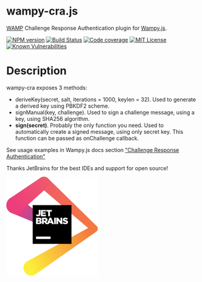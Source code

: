 wampy-cra.js
============

[WAMP][] Challenge Response Authentication plugin for [Wampy.js][].

[![NPM version][npm-image]][npm-url]
[![Build Status][gh-build-test-image]][gh-build-test-url]
[![Code coverage][coveralls-image]][coveralls-url]
[![MIT License][license-image]][license-url]
[![Known Vulnerabilities][snyk-image]][snyk-url]

Description
===========

wampy-cra exposes 3 methods:

* deriveKey(secret, salt, iterations = 1000, keylen = 32). Used to generate a derived key using PBKDF2 scheme.
* signManual(key, challenge). Used to sign a challenge message, using a key, using SHA256 algorithm.
* **sign(secret)**. Probably the only function you need. Used to automatically create a
signed message, using only secret key. This function can be passed as onChallenge callback.

See usage examples in Wampy.js docs section
["Challenge Response Authentication"](https://github.com/KSDaemon/wampy.js#challenge-response-authentication)

Thanks JetBrains for the best IDEs and support for open source!

[![jetbrains logo]][jetbrains url]

[Wampy.js]: https://github.com/KSDaemon/wampy.js
[WAMP]: http://wamp-proto.org/

[npm-url]: https://www.npmjs.com/package/wampy-cra
[npm-image]: https://img.shields.io/npm/v/wampy-cra.svg?style=flat

[gh-build-test-url]: https://github.com/KSDaemon/wampy-cra/actions/workflows/build-and-test.yml
[gh-build-test-image]: https://github.com/KSDaemon/wampy-cra/actions/workflows/build-and-test.yml/badge.svg

[coveralls-url]: https://coveralls.io/github/KSDaemon/wampy-cra
[coveralls-image]: https://img.shields.io/coveralls/KSDaemon/wampy-cra/master.svg?style=flat

[license-image]: https://img.shields.io/badge/license-MIT-blue.svg
[license-url]: http://opensource.org/licenses/MIT

[snyk-image]: https://snyk.io/test/github/KSDaemon/wampy-cra/badge.svg?targetFile=package.json
[snyk-url]: https://snyk.io/test/github/KSDaemon/wampy-cra?targetFile=package.json

[jetbrains logo]: jetbrains.svg
[jetbrains url]: (https://www.jetbrains.com)




